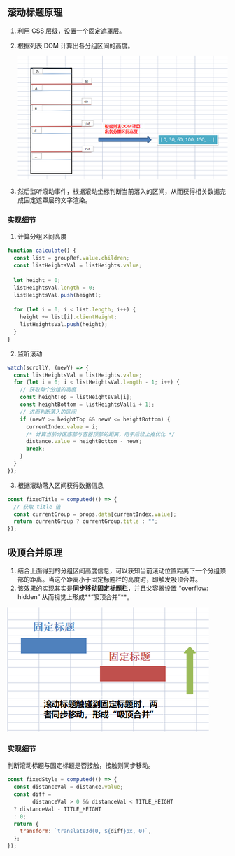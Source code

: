 ## 滚动标题原理

1. 利用 CSS 层级，设置一个固定遮罩层。

2. 根据列表 DOM 计算出各分组区间的高度。

   ![image-20220720132320965](./image/1.png)

3. 然后监听滚动事件，根据滚动坐标判断当前落入的区间，从而获得相关数据完成固定遮罩层的文字渲染。



### 实现细节

1. 计算分组区间高度

~~~js
function calculate() {
  const list = groupRef.value.children;
  const listHeightsVal = listHeights.value;

  let height = 0;
  listHeightsVal.length = 0;
  listHeightsVal.push(height);

  for (let i = 0; i < list.length; i++) {
    height += list[i].clientHeight;
    listHeightsVal.push(height);
  }
}
~~~

2. 监听滚动

~~~js
watch(scrollY, (newY) => {
  const listHeightsVal = listHeights.value;
  for (let i = 0; i < listHeightsVal.length - 1; i++) {
    // 获取每个分组的高度
    const heightTop = listHeightsVal[i];
    const heightBottom = listHeightsVal[i + 1];
    // 进而判断落入的区间
    if (newY >= heightTop && newY <= heightBottom) {
      currentIndex.value = i;
      /* 计算当前分区底部与容器顶部的距离，用于后续上推优化 */
      distance.value = heightBottom - newY;
      break;
    }
  }
});
~~~

3. 根据滚动落入区间获得数据信息

~~~js
const fixedTitle = computed(() => {
  // 获取 title 值
  const currentGroup = props.data[currentIndex.value];
  return currentGroup ? currentGroup.title : "";
});
~~~





## 吸顶合并原理

1. 结合上面得到的分组区间高度信息，可以获知当前滚动位置距离下一个分组顶部的距离。当这个距离小于固定标题栏的高度时，即触发吸顶合并。
2. 该效果的实现其实是**同步移动固定标题栏**，并且父容器设置 “overflow: hidden” 从而视觉上形成**“吸顶合并”**。

![image-20220720135839579](./image/2.png)





### 实现细节

判断滚动标题与固定标题是否接触，接触则同步移动。

~~~js
const fixedStyle = computed(() => {
  const distanceVal = distance.value;
  const diff =
        distanceVal > 0 && distanceVal < TITLE_HEIGHT
  ? distanceVal - TITLE_HEIGHT
  : 0;
  return {
    transform: `translate3d(0, ${diff}px, 0)`,
  };
});
~~~










